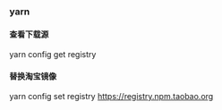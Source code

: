 ### yarn

#### 查看下载源
yarn config get registry

#### 替换淘宝镜像
yarn config set registry https://registry.npm.taobao.org